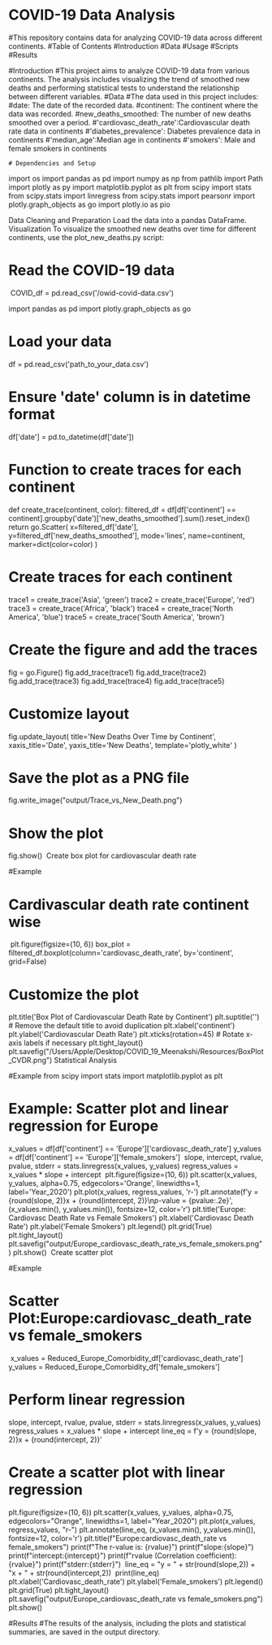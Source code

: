 # COVID-19 Data Analysis
#This repository contains data for analyzing COVID-19 data across different continents.
#Table of Contents
#Introduction
#Data
#Usage
#Scripts
#Results

#Introduction
#This project aims to analyze COVID-19 data from various continents. The analysis includes visualizing the trend of smoothed new deaths and performing statistical tests to understand the relationship between different variables.
#Data
#The data used in this project includes:
#date: The date of the recorded data.
#continent: The continent where the data was recorded.
#new_deaths_smoothed: The number of new deaths smoothed over a period.
#'cardiovasc_death_rate':Cardiovascular death rate data in continents
#'diabetes_prevalence': Diabetes prevalence data in continents
#'median_age':Median age in continents
#'smokers': Male and female smokers in continents
    
    
    # Dependencies and Setup
import os
import pandas as pd
import numpy as np
from pathlib import Path
import plotly as py
import matplotlib.pyplot as plt
from scipy import stats
from scipy.stats import linregress
from scipy.stats import pearsonr
import plotly.graph_objects as go
import plotly.io as pio


Data Cleaning and Preparation
Load the data into a pandas DataFrame.
Visualization
To visualize the smoothed new deaths over time for different continents, use the plot_new_deaths.py script:

# Read the COVID-19 data 
​
COVID_df = pd.read_csv('/owid-covid-data.csv')
​

import pandas as pd
import plotly.graph_objects as go
​
# Load your data
df = pd.read_csv('path_to_your_data.csv')
​
# Ensure 'date' column is in datetime format
df['date'] = pd.to_datetime(df['date'])
​
# Function to create traces for each continent
def create_trace(continent, color):
    filtered_df = df[df['continent'] == continent].groupby('date')['new_deaths_smoothed'].sum().reset_index()
    return go.Scatter(
        x=filtered_df['date'],
        y=filtered_df['new_deaths_smoothed'],
        mode='lines',
        name=continent,
        marker=dict(color=color)
    )
​
# Create traces for each continent
trace1 = create_trace('Asia', 'green')
trace2 = create_trace('Europe', 'red')
trace3 = create_trace('Africa', 'black')
trace4 = create_trace('North America', 'blue')
trace5 = create_trace('South America', 'brown')
​
# Create the figure and add the traces
fig = go.Figure()
fig.add_trace(trace1)
fig.add_trace(trace2)
fig.add_trace(trace3)
fig.add_trace(trace4)
fig.add_trace(trace5)
​
# Customize layout
fig.update_layout(
    title='New Deaths Over Time by Continent',
    xaxis_title='Date',
    yaxis_title='New Deaths',
    template='plotly_white'
)
​
# Save the plot as a PNG file
fig.write_image("output/Trace_vs_New_Death.png")
​
# Show the plot
fig.show()
​
Create box plot for cardiovascular death rate

#Example
​
# Cardivascular death rate continent wise
​
plt.figure(figsize=(10, 6))
box_plot = filtered_df.boxplot(column='cardiovasc_death_rate', by='continent', grid=False)
​
# Customize the plot
plt.title('Box Plot of Cardiovascular Death Rate by Continent')
plt.suptitle('')  # Remove the default title to avoid duplication
plt.xlabel('continent')
plt.ylabel('Cardiovascular Death Rate')
plt.xticks(rotation=45)  # Rotate x-axis labels if necessary
plt.tight_layout()
plt.savefig("/Users/Apple/Desktop/COVID_19_Meenakshi/Resources/BoxPlot_CVDR.png")
Statistical Analysis

#Example
from scipy import stats
import matplotlib.pyplot as plt
​
# Example: Scatter plot and linear regression for Europe
x_values = df[df['continent'] == 'Europe']['cardiovasc_death_rate']
y_values = df[df['continent'] == 'Europe']['female_smokers']
​
slope, intercept, rvalue, pvalue, stderr = stats.linregress(x_values, y_values)
regress_values = x_values * slope + intercept
​
plt.figure(figsize=(10, 6))
plt.scatter(x_values, y_values, alpha=0.75, edgecolors='Orange', linewidths=1, label='Year_2020')
plt.plot(x_values, regress_values, 'r-')
plt.annotate(f'y = {round(slope, 2)}x + {round(intercept, 2)}\n$p$-value = {pvalue:.2e}', (x_values.min(), y_values.min()), fontsize=12, color='r')
plt.title('Europe: Cardiovasc Death Rate vs Female Smokers')
plt.xlabel('Cardiovasc Death Rate')
plt.ylabel('Female Smokers')
plt.legend()
plt.grid(True)
plt.tight_layout()
​
plt.savefig("output/Europe_cardiovasc_death_rate_vs_female_smokers.png")
plt.show()
​
Create scatter plot

#Example
​
# Scatter Plot:Europe:cardiovasc_death_rate vs female_smokers
​
x_values = Reduced_Europe_Comorbidity_df['cardiovasc_death_rate']
y_values = Reduced_Europe_Comorbidity_df['female_smokers']
​
# Perform linear regression
slope, intercept, rvalue, pvalue, stderr = stats.linregress(x_values, y_values)
regress_values = x_values * slope + intercept
line_eq = f'y = {round(slope, 2)}x + {round(intercept, 2)}'
​
# Create a scatter plot with linear regression
plt.figure(figsize=(10, 6))
plt.scatter(x_values, y_values, alpha=0.75, edgecolors="Orange", linewidths=1, label="Year_2020")
plt.plot(x_values, regress_values, "r-")
plt.annotate(line_eq, (x_values.min(), y_values.min()), fontsize=12, color='r')
​
plt.title(f"Europe:cardiovasc_death_rate vs female_smokers")
print(f"The r-value is: {rvalue}")
print(f"slope:{slope}")
print(f"intercept:{intercept}")
print(f"rvalue (Correlation coefficient):{rvalue}")
print(f"stderr:{stderr}")
​
line_eq = "y = " + str(round(slope,2)) + "x + " + str(round(intercept,2))
​
print(line_eq)
​
plt.xlabel('Cardiovasc_death_rate')
plt.ylabel('Female_smokers')
plt.legend()
plt.grid(True)
plt.tight_layout()
​
plt.savefig("output/Europe_cardiovasc_death_rate vs female_smokers.png")
​
plt.show()


#Results
#The results of the analysis, including the plots and statistical summaries, are saved in the output directory.